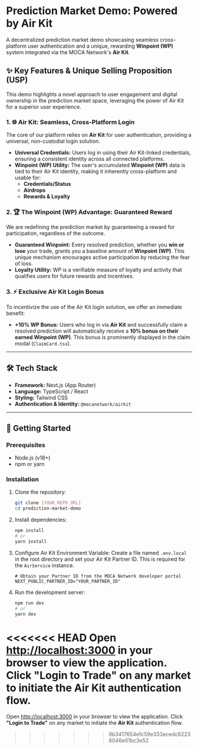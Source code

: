 # Prediction Market Demo: Powered by Air Kit

A decentralized prediction market demo showcasing seamless cross-platform user authentication and a unique, rewarding **Winpoint (WP)** system integrated via the MOCA Network's **Air Kit**.

## ✨ Key Features & Unique Selling Proposition (USP)

This demo highlights a novel approach to user engagement and digital ownership in the prediction market space, leveraging the power of Air Kit for a superior user experience.

### 1. 🌐 Air Kit: Seamless, Cross-Platform Login

The core of our platform relies on **Air Kit** for user authentication, providing a universal, non-custodial login solution.

* **Universal Credentials:** Users log in using their Air Kit-linked credentials, ensuring a consistent identity across all connected platforms.
* **Winpoint (WP) Utility:** The user's accumulated **Winpoint (WP)** data is tied to their Air Kit identity, making it inherently cross-platform and usable for:
    * **Credentials/Status**
    * **Airdrops**
    * **Rewards & Loyalty**

### 2. 🏆 The Winpoint (WP) Advantage: Guaranteed Reward

We are redefining the prediction market by guaranteeing a reward for participation, regardless of the outcome.

* **Guaranteed Winpoint:** Every resolved prediction, whether you **win or lose** your trade, grants you a baseline amount of **Winpoint (WP)**. This unique mechanism encourages active participation by reducing the fear of loss.
* **Loyalty Utility:** WP is a verifiable measure of loyalty and activity that qualifies users for future rewards and incentives.

### 3. ⚡ Exclusive Air Kit Login Bonus

To incentivize the use of the Air Kit login solution, we offer an immediate benefit:

* **+10% WP Bonus:** Users who log in via **Air Kit** and successfully claim a resolved prediction will automatically receive a **10% bonus on their earned Winpoint (WP)**. This bonus is prominently displayed in the claim modal (`ClaimCard.tsx`).

***

## 🛠️ Tech Stack

* **Framework:** Next.js (App Router)
* **Language:** TypeScript / React
* **Styling:** Tailwind CSS
* **Authentication & Identity:** `@mocanetwork/airkit`

***

## 🚀 Getting Started

### Prerequisites

* Node.js (v18+)
* npm or yarn

### Installation

1.  Clone the repository:
    ```bash
    git clone [YOUR_REPO_URL]
    cd prediction-market-demo
    ```

2.  Install dependencies:
    ```bash
    npm install
    # or
    yarn install
    ```

3.  Configure Air Kit Environment Variable:
    Create a file named `.env.local` in the root directory and set your Air Kit Partner ID. This is required for the `AirService` instance.

    ```
    # Obtain your Partner ID from the MOCA Network developer portal
    NEXT_PUBLIC_PARTNER_ID="YOUR_PARTNER_ID" 
    ```

4.  Run the development server:
    ```bash
    npm run dev
    # or
    yarn dev
    ```

<<<<<<< HEAD
Open [http://localhost:3000](http://localhost:3000) in your browser to view the application. Click **"Login to Trade"** on any market to initiate the **Air Kit** authentication flow.
=======
Open [http://localhost:3000](http://localhost:3000) in your browser to view the application. Click **"Login to Trade"** on any market to initiate the **Air Kit** authentication flow.
>>>>>>> 9b3417654e1c59e333ecedc62236046e01bc3e52
